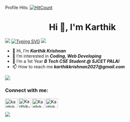 Profile Hits:     [![HitCount](https://hits.dwyl.com/iamkarthik2004/iamkarthik2004.svg?style=flat-square)](http://hits.dwyl.com/iamkarthik2004/iamkarthik2004)

<!---
iamkarthik2004/iamkarthik2004 is a ✨ special ✨ repository because its `README.md` (this file) appears on your GitHub profile.
You can click the Preview link to take a look at your changes.
--->

<h1 align="center">Hi 👋, I'm Karthik</h1>
<img src="https://user-images.githubusercontent.com/73097560/115834477-dbab4500-a447-11eb-908a-139a6edaec5c.gif"/>
<a href="https://git.io/typing-svg"><img src="https://readme-typing-svg.demolab.com?font=Jersey+25+Charted&size=30&pause=1000&color=EBF727&random=false&width=435&lines=Studying+in+SJCET+PALAI.......;CSE+Student+%F0%9F%91%A8%E2%80%8D%F0%9F%92%BB;I+Love+%E2%9D%A4%EF%B8%8F+Programming;Passionate+in+Web++Development" alt="Typing SVG" /></a>
<img src="https://user-images.githubusercontent.com/73097560/115834477-dbab4500-a447-11eb-908a-139a6edaec5c.gif"/>

- 👋 Hi, I’m **_Karthik Krishnan_**
- 👀 I’m interested in _**Coding, Web Developing**_
- 🌱 I’m a 1st Year **_B Tech CSE Student @ SJCET PALAI_**
- 📫 How to reach me **_karthikkrishnan2027@gmail.com_**
<img src="https://user-images.githubusercontent.com/73097560/115834477-dbab4500-a447-11eb-908a-139a6edaec5c.gif"/>


<h3 align="left">Connect with me:</h3>
<p align="left">
<a href="https://twitter.com/karthik_kk708" target="blank"><img align="center" src="https://raw.githubusercontent.com/rahuldkjain/github-profile-readme-generator/22064237dce9d9052582c108ace3c161b646dfd9/src/images/icons/Social/twitter.svg" alt="karthik_kk708" height="30" width="40" /></a>
<a href="https://linkedin.com/in/karthik-krishnan-775682251" target="blank"><img align="center" src="https://raw.githubusercontent.com/rahuldkjain/github-profile-readme-generator/22064237dce9d9052582c108ace3c161b646dfd9/src/images/icons/Social/linked-in-alt.svg" alt="Karthik-Krishnan" height="31" width="40" /></a>
<a href="https://instagram.com/karthik_kk708" target="blank"><img align="center" src="https://raw.githubusercontent.com/rahuldkjain/github-profile-readme-generator/22064237dce9d9052582c108ace3c161b646dfd9/src/images/icons/Social/instagram.svg" alt="Karthik" height="30" width="40" /></a>
<a href="https://www.youtube.com/@Nature_Lens_Crafters" target="blank"><img align="center" src="https://yt3.googleusercontent.com/584JjRp5QMuKbyduM_2k5RlXFqHJtQ0qLIPZpwbUjMJmgzZngHcam5JMuZQxyzGMV5ljwJRl0Q=s176-c-k-c0x00ffffff-no-rj" alt="Karthik" height="30" width="40" /></a>
</p>
<img src="https://user-images.githubusercontent.com/73097560/115834477-dbab4500-a447-11eb-908a-139a6edaec5c.gif"/>

